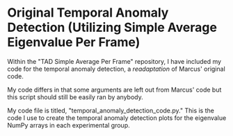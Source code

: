 # Original Temporal Anomaly Detection (Utilizing Simple Average Eigenvalue Per Frame)
Within the "TAD Simple Average Per Frame" repository, I have included my code for the temporal anomaly detection, a *readaptation* of Marcus' original code. 

My code differs in that some arguments are left out from Marcus' code but this script should still be easily ran by anybody. 

My code file is titled, "temporal_anomaly_detection_code.py." This is the code I use to create the temporal anomaly detection plots for the eigenvalue NumPy arrays 
in each experimental group.
